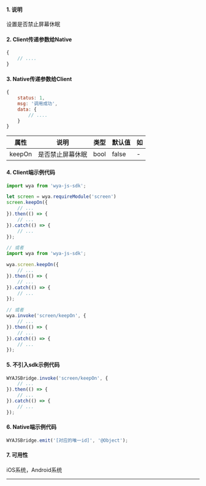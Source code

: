 #### 1. 说明

设置是否禁止屏幕休眠

#### 2. Client传递参数给Native

```javascript
{
	// ....
}
```

#### 3. Native传递参数给Client

```javascript
{
	status: 1,
	msg: '调用成功',
	data: {
		// ....
	}
}
```

属性 | 说明 | 类型 | 默认值 | 如
---|---|---|---|---
keepOn | 是否禁止屏幕休眠 | bool | false | -


#### 4. Client端示例代码

```javascript
import wya from 'wya-js-sdk';

let screen = wya.requireModule('screen')
screen.keepOn({
	// ...
}).then(() => {
	// ...
}).catch(() => {
	// ...
});

// 或者
import wya from 'wya-js-sdk';

wya.screen.keepOn({
	// ...
}).then(() => {
	// ...
}).catch(() => {
	// ...
});

// 或者
wya.invoke('screen/keepOn', {
	// ...
}).then(() => {
	// ...
}).catch(() => {
	// ...
});
```

#### 5. 不引入sdk示例代码

```javascript
WYAJSBridge.invoke('screen/keepOn', {
	// ...
}).then(() => {
	// ...
}).catch(() => {
	// ...
});
```

#### 6. Native端示例代码

```javascript
WYAJSBridge.emit('[对应的唯一id]', '@Object');
```

#### 7. 可用性

iOS系统，Android系统

---------


